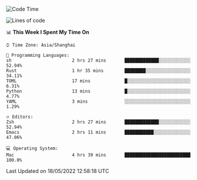 <!--START_SECTION:waka-->
![Code Time](http://img.shields.io/badge/Code%20Time-711%20hrs%2018%20mins-blue)

![Lines of code](https://img.shields.io/badge/From%20Hello%20World%20I%27ve%20Written-22%20Thousand%20lines%20of%20code-blue)

📊 **This Week I Spent My Time On** 

```text
⌚︎ Time Zone: Asia/Shanghai

💬 Programming Languages: 
sh                       2 hrs 27 mins       █████████████░░░░░░░░░░░░   52.94% 
Rust                     1 hr 35 mins        ████████░░░░░░░░░░░░░░░░░   34.11% 
TOML                     17 mins             █░░░░░░░░░░░░░░░░░░░░░░░░   6.31% 
Python                   13 mins             █░░░░░░░░░░░░░░░░░░░░░░░░   4.77% 
YAML                     3 mins              ░░░░░░░░░░░░░░░░░░░░░░░░░   1.29%

🔥 Editors: 
Zsh                      2 hrs 27 mins       █████████████░░░░░░░░░░░░   52.94% 
Emacs                    2 hrs 11 mins       ███████████░░░░░░░░░░░░░░   47.06%

💻 Operating System: 
Mac                      4 hrs 39 mins       █████████████████████████   100.0%

```


 Last Updated on 18/05/2022 12:58:18 UTC
<!--END_SECTION:waka-->
